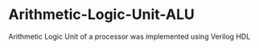 # Arithmetic-Logic-Unit-ALU
Arithmetic Logic Unit of a processor was implemented using Verilog HDL 
